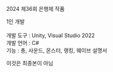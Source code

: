 2024 제36회 은행제 작품

  1인 개발<br>
  <br>
  개발 도구 : Unity, Visual Studio 2022 <br>
  개발 언어 : C# <br>
  기능 : 총, 사운드, 몬스터, 랭킹, 웨이브 설명서

  이것은 최종본이 아님
